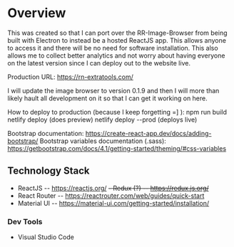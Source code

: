 # Overview

This was created so that I can port over the RR-Image-Browser from being built with Electron to instead be a hosted ReactJS app.  This allows anyone to access it and there will be no need for software installation.  This also allows me to collect better analytics and not worry about having everyone on the latest version since I can deploy out to the website live.

Production URL: https://rn-extratools.com/


I will update the image browser to version 0.1.9 and then I will more than likely hault all development on it so that I can get it working on here.

How to deploy to production (because I keep forgetting =] ):
npm run build
netlify deploy (does preview)
netlify deploy --prod (deploys live)

Bootstrap documentation: https://create-react-app.dev/docs/adding-bootstrap/
Bootstrap variables documentation (.sass): https://getbootstrap.com/docs/4.1/getting-started/theming/#css-variables

## Technology Stack
 - ReactJS
 -- https://reactjs.org/
 ~~- Redux (?)
 -- https://redux.js.org/~~
 - React Router
 -- https://reactrouter.com/web/guides/quick-start
 - Material UI
 -- https://material-ui.com/getting-started/installation/
 
 ### Dev Tools
  - Visual Studio Code
